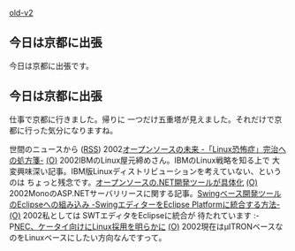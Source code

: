 [old-v2](ig021216-orig.html)

## 今日は京都に出張

今日は京都に出張です。






## 今日は京都に出張


仕事で京都に行きました。帰りに 一つだけ五重塔が見えました。それだけで京都に行った気分になりますね。



世間のニュースから ([RSS](ig021216-news.xml)) 2002[オープンソースの未来 -「Linux恐怖症」完治への処方箋-](http://www.zdnet.co.jp/news/0212/13/ne00_1213frye.html) [(O)](http://www.zdnet.co.jp/news/0212/13/ne00_1213frye.html) 2002IBMのLinux屋元締めさん。IBMのLinux戦略を知る上で 大変興味深い記事。IBM版Linuxディストリビューションを考えていない、というのは ちょっと残念です。[オープンソースの.NET開発ツールが具体化](http://www.zdnet.co.jp/enterprise/0212/13/epn14.html) [(O)](http://www.zdnet.co.jp/enterprise/0212/13/epn14.html) 2002MonoのASP.NETサーバリリースに関する記事。[Swingベース開発ツールのEclipseへの組み込み -SwingエディターをEclipse Platformに統合する方法-](http://www-6.ibm.com/jp/developerworks/opensource/021213/j_os-swing.html) [(O)](http://www-6.ibm.com/jp/developerworks/opensource/021213/j_os-swing.html) 2002私としては SWTエディタをEclipseに統合が 待たれています :-P[NEC、ケータイ向けにLinux採用を明らかに](http://biztech.nikkeibp.co.jp/wcs/leaf/CID/onair/biztech/elec/222077) [(O)](http://biztech.nikkeibp.co.jp/wcs/leaf/CID/onair/biztech/elec/222077) 2002現在はμITRONベースなのをLinuxベースにしたい方向なんですって。